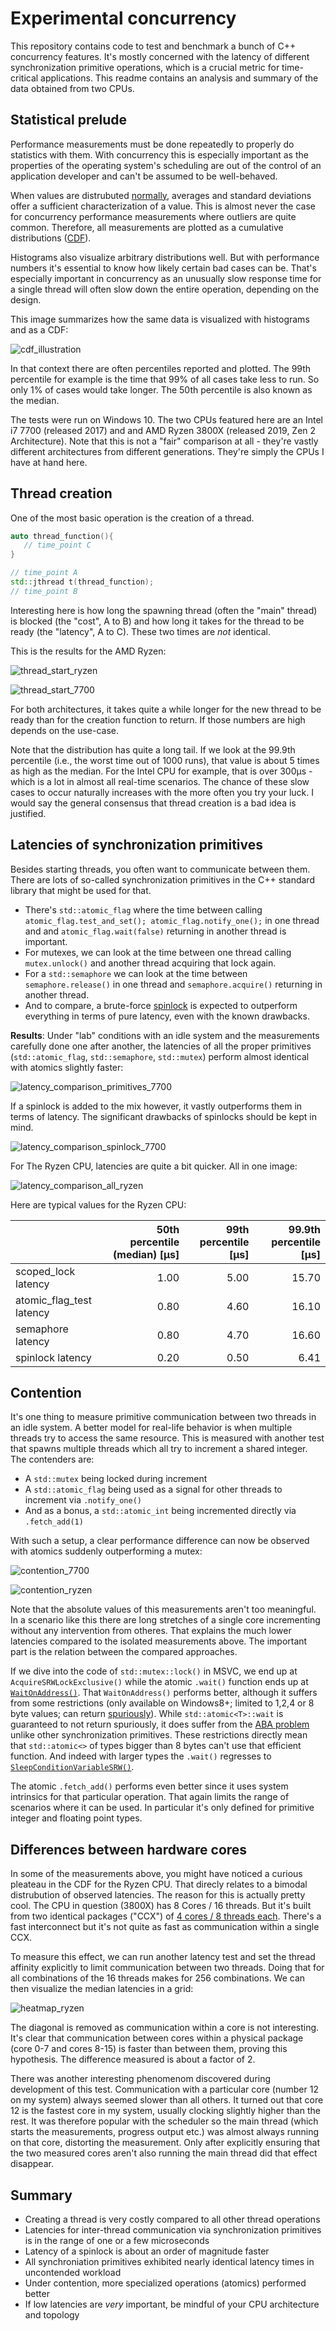 # Experimental concurrency

This repository contains code to test and benchmark a bunch of C++ concurrency features. It's mostly concerned with the latency of different synchronization primitive operations, which is a crucial metric for time-critical applications. This readme contains an analysis and summary of the data obtained from two CPUs.

## Statistical prelude
Performance measurements must be done repeatedly to properly do statistics with them. With concurrency this is especially important as the properties of the operating system's scheduling are out of the control of an application developer and can't be assumed to be well-behaved.

When values are distrubuted [normally](https://en.wikipedia.org/wiki/Normal_distribution), averages and standard deviations offer a sufficient characterization of a value. This is almost never the case for concurrency performance measurements where outliers are quite common. Therefore, all measurements are plotted as a cumulative distributions ([CDF](https://en.wikipedia.org/wiki/Cumulative_distribution_function)).

Histograms also visualize arbitrary distributions well. But with performance numbers it's essential to know how likely certain bad cases can be. That's especially important in concurrency as an unusually slow response time for a single thread will often slow down the entire operation, depending on the design.

This image summarizes how the same data is visualized with histograms and as a CDF:

![cdf_illustration](https://user-images.githubusercontent.com/6044318/148369119-c2839993-01ad-47e5-a950-ecaff75d5542.png)

In that context there are often percentiles reported and plotted. The 99th percentile for example is the time that 99% of all cases take less to run. So only 1% of cases would take longer. The 50th percentile is also known as the median.

The tests were run on Windows 10. The two CPUs featured here are an Intel i7 7700 (released 2017) and and AMD Ryzen 3800X (released 2019, Zen 2 Architecture). Note that this is not a "fair" comparison at all - they're vastly different architectures from different generations. They're simply the CPUs I have at hand here.

## Thread creation
One of the most basic operation is the creation of a thread.

```c++
auto thread_function(){
   // time_point C
}

// time_point A
std::jthread t(thread_function);
// time_point B
```

Interesting here is how long the spawning thread (often the "main" thread) is blocked (the "cost", A to B) and how long it takes for the thread to be ready (the "latency", A to C). These two times are *not* identical.

This is the results for the AMD Ryzen:

![thread_start_ryzen](https://user-images.githubusercontent.com/6044318/148402387-28e70eaf-9b2f-4c65-a6d0-172a6ea79ce6.png)

![thread_start_7700](https://user-images.githubusercontent.com/6044318/148346393-11dac0d5-9956-438d-8469-be2f40969b3d.png)

For both architectures, it takes quite a while longer for the new thread to be ready than for the creation function to return. If those numbers are high depends on the use-case.

Note that the distribution has quite a long tail. If we look at the 99.9th percentile (i.e., the worst time out of 1000 runs), that value is about 5 times as high as the median. For the Intel CPU for example, that is over 300µs - which is a lot in almost all real-time scenarios. The chance of these slow cases to occur naturally increases with the more often you try your luck. I would say the general consensus that thread creation is a bad idea is justified.

## Latencies of synchronization primitives
Besides starting threads, you often want to communicate between them. There are lots of so-called synchronization primitives in the C++ standard library that might be used for that. 

- There's `std::atomic_flag` where the time between calling `atomic_flag.test_and_set(); atomic_flag.notify_one();` in one thread and and `atomic_flag.wait(false)` returning in another thread is important.
- For mutexes, we can look at the time between one thread calling `mutex.unlock()` and another thread acquiring that lock again.
- For a `std::semaphore` we can look at the time between `semaphore.release()` in one thread and `semaphore.acquire()` returning in another thread.
- And to compare, a brute-force [spinlock](https://en.wikipedia.org/wiki/Spinlock) is expected to outperform everything in terms of pure latency, even with the known drawbacks.


**Results**: Under "lab" conditions with an idle system and the measurements carefully done one after another, the latencies of all the proper primitives (`std::atomic_flag`, `std::semaphore`, `std::mutex`) perform almost identical with atomics slightly faster:

![latency_comparison_primitives_7700](https://user-images.githubusercontent.com/6044318/148345307-95520f86-c7c3-4bbe-bab5-63a5639bb024.png)

If a spinlock is added to the mix however, it vastly outperforms them in terms of latency. The significant drawbacks of spinlocks should be kept in mind.

![latency_comparison_spinlock_7700](https://user-images.githubusercontent.com/6044318/148348235-c336d088-6250-4112-86ba-b2f0968bcd3d.png)

For The Ryzen CPU, latencies are quite a bit quicker. All in one image:

![latency_comparison_all_ryzen](https://user-images.githubusercontent.com/6044318/148403063-7c824b18-ea84-42fd-916a-be9084ecc785.png)

Here are typical values for the Ryzen CPU:

|                        | 50th percentile (median) [µs] | 99th percentile [µs] | 99.9th percentile [µs]
-------------------------|------------------------------:|---------------------:|----------------------:
scoped_lock latency      | 1.00                          | 5.00                 | 15.70
atomic_flag_test latency | 0.80                          | 4.60                 | 16.10
semaphore latency        | 0.80                          | 4.70                 | 16.60
spinlock latency         | 0.20                          | 0.50                 |  6.41


## Contention
It's one thing to measure primitive communication between two threads in an idle system. A better model for real-life behavior is when multiple threads try to access the same resource. This is measured with another test that spawns multiple threads which all try to increment a shared integer. The contenders are:

- A `std::mutex` being locked during increment
- A `std::atomic_flag` being used as a signal for other threads to increment via `.notify_one()`
- And as a bonus, a `std::atomic_int` being incremented directly via `.fetch_add(1)`

With such a setup, a clear performance difference can now be observed with atomics suddenly outperforming a mutex:

![contention_7700](https://user-images.githubusercontent.com/6044318/148349790-5a70d063-f48e-4436-ad14-cfe7f010ab9a.png)

![contention_ryzen](https://user-images.githubusercontent.com/6044318/148403763-d8827515-640d-4fc4-bf57-2a3f4054e303.png)

Note that the absolute values of this measurements aren't too meaningful. In a scenario like this there are long stretches of a single core incrementing without any intervention from otheres. That explains the much lower latencies compared to the isolated measurements above. The important part is the relation between the compared approaches.

If we dive into the code of `std::mutex::lock()` in MSVC, we end up at `AcquireSRWLockExclusive()` while the atomic `.wait()` function ends up at [`WaitOnAddress()`](https://docs.microsoft.com/en-us/windows/win32/api/synchapi/nf-synchapi-waitonaddress). That `WaitOnAddress()` performs better, although it suffers from some restrictions (only available on Windows8+; limited to 1,2,4 or 8 byte values; can return [spuriously](https://en.wikipedia.org/wiki/Spurious_wakeup)). While `std::atomic<T>::wait` is guaranteed to not return spuriously, it does suffer from the [ABA problem](https://en.wikipedia.org/wiki/ABA_problem) unlike other synchronization primitives. These restrictions directly mean that `std::atomic<>` of types bigger than 8 bytes can't use that efficient function. And indeed with larger types the `.wait()` regresses to [`SleepConditionVariableSRW()`](https://docs.microsoft.com/en-us/windows/win32/api/synchapi/nf-synchapi-sleepconditionvariablesrw).

The atomic `.fetch_add()` performs even better since it uses system intrinsics for that particular operation. That again limits the range of scenarios where it can be used. In particular it's only defined for primitive integer and floating point types.

## Differences between hardware cores
In some of the measurements above, you might have noticed a curious pleateau in the CDF for the Ryzen CPU. That direcly relates to a bimodal distrubution of observed latencies. The reason for this is actually pretty cool. The CPU in question (3800X) has 8 Cores / 16 threads. But it's built from two identical packages ("CCX") of [4 cores / 8 threads each](https://en.wikipedia.org/wiki/Zen_2#Design). There's a fast interconnect but it's not quite as fast as communication within a single CCX.

To measure this effect, we can run another latency test and set the thread affinity explicitly to limit communication between two threads. Doing that for all combinations of the 16 threads makes for 256 combinations. We can then visualize the median latencies in a grid:

![heatmap_ryzen](https://user-images.githubusercontent.com/6044318/148236028-d5783fdf-249c-4404-b0b6-c1668a4da0de.png)

The diagonal is removed as communication within a core is not interesting. It's clear that communication between cores within a physical package (core 0-7 and cores 8-15) is faster than between them, proving this hypothesis. The difference measured is about a factor of 2.

There was another interesting phenomenom discovered during development of this test. Communication with a particular core (number 12 on my system) always seemed slower than all others. It turned out that core 12 is the fastest core in my system, usually clocking slightly higher than the rest. It was therefore popular with the scheduler so the main thread (which starts the measurements, progress output etc.) was almost always running on that core, distorting the measurement. Only after explicitly ensuring that the two measured cores aren't also running the main thread did that effect disappear.

## Summary
- Creating a thread is very costly compared to all other thread operations
- Latencies for inter-thread communication via synchronization primitives is in the range of one or a few microseconds
- Latency of a spinlock is about an order of magnitude faster
- All synchroniation primitives exhibited nearly identical latency times in uncontended workload
- Under contention, more specialized operations (atomics) performed better
- If low latencies are *very* important, be mindful of your CPU architecture and topology
